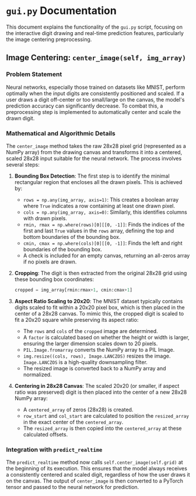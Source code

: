 # `gui.py` Documentation

This document explains the functionality of the `gui.py` script, focusing on the interactive digit drawing and real-time prediction features, particularly the image centering preprocessing.

## Image Centering: `center_image(self, img_array)`

### Problem Statement

Neural networks, especially those trained on datasets like MNIST, perform optimally when the input digits are consistently positioned and scaled. If a user draws a digit off-center or too small/large on the canvas, the model's prediction accuracy can significantly decrease. To combat this, a preprocessing step is implemented to automatically center and scale the drawn digit.

### Mathematical and Algorithmic Details

The `center_image` method takes the raw 28x28 pixel grid (represented as a NumPy array) from the drawing canvas and transforms it into a centered, scaled 28x28 input suitable for the neural network. The process involves several steps:

1.  **Bounding Box Detection**: The first step is to identify the minimal rectangular region that encloses all the drawn pixels. This is achieved by:
    -   `rows = np.any(img_array, axis=1)`: This creates a boolean array where `True` indicates a row containing at least one drawn pixel.
    -   `cols = np.any(img_array, axis=0)`: Similarly, this identifies columns with drawn pixels.
    -   `rmin, rmax = np.where(rows)[0][[0, -1]]`: Finds the indices of the first and last `True` values in the `rows` array, defining the top and bottom boundaries of the bounding box.
    -   `cmin, cmax = np.where(cols)[0][[0, -1]]`: Finds the left and right boundaries of the bounding box.
    -   A check is included for an empty canvas, returning an all-zeros array if no pixels are drawn.

2.  **Cropping**: The digit is then extracted from the original 28x28 grid using these bounding box coordinates:
    ```python
    cropped = img_array[rmin:rmax+1, cmin:cmax+1]
    ```

3.  **Aspect Ratio Scaling to 20x20**: The MNIST dataset typically contains digits scaled to fit within a 20x20 pixel box, which is then placed in the center of a 28x28 canvas. To mimic this, the cropped digit is scaled to fit a 20x20 square while preserving its aspect ratio:
    -   The `rows` and `cols` of the `cropped` image are determined.
    -   A `factor` is calculated based on whether the height or width is larger, ensuring the larger dimension scales down to 20 pixels.
    -   `PIL.Image.fromarray` converts the NumPy array to a PIL Image.
    -   `img.resize((cols, rows), Image.LANCZOS)` resizes the image. `Image.LANCZOS` is a high-quality downsampling filter.
    -   The resized image is converted back to a NumPy array and normalized.

4.  **Centering in 28x28 Canvas**: The scaled 20x20 (or smaller, if aspect ratio was preserved) digit is then placed into the center of a new 28x28 NumPy array:
    -   A `centered_array` of zeros (28x28) is created.
    -   `row_start` and `col_start` are calculated to position the `resized_array` in the exact center of the `centered_array`.
    -   The `resized_array` is then copied into the `centered_array` at these calculated offsets.

### Integration with `predict_realtime`

The `predict_realtime` method now calls `self.center_image(self.grid)` at the beginning of its execution. This ensures that the model always receives a consistently centered and scaled digit, regardless of how the user draws it on the canvas. The output of `center_image` is then converted to a PyTorch tensor and passed to the neural network for prediction.
